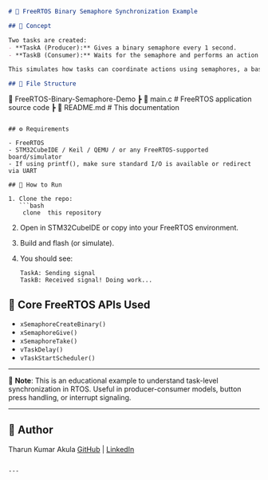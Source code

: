 ```markdown
# 🔄 FreeRTOS Binary Semaphore Synchronization Example

## 🧠 Concept

Two tasks are created:
- **TaskA (Producer):** Gives a binary semaphore every 1 second.
- **TaskB (Consumer):** Waits for the semaphore and performs an action when it's received.

This simulates how tasks can coordinate actions using semaphores, a basic but powerful RTOS synchronization primitive.

## 📂 File Structure

```

📁 FreeRTOS-Binary-Semaphore-Demo
┣ 📄 main.c            # FreeRTOS application source code
┣ 📄 README.md         # This documentation

````

## ⚙️ Requirements

- FreeRTOS
- STM32CubeIDE / Keil / QEMU / or any FreeRTOS-supported board/simulator
- If using printf(), make sure standard I/O is available or redirect via UART

## 🚀 How to Run

1. Clone the repo:
   ```bash
    clone  this repository 
````

2. Open in STM32CubeIDE or copy into your FreeRTOS environment.

3. Build and flash (or simulate).

4. You should see:

   ```
   TaskA: Sending signal
   TaskB: Received signal! Doing work...
   ```

## 🔑 Core FreeRTOS APIs Used

* `xSemaphoreCreateBinary()`
* `xSemaphoreGive()`
* `xSemaphoreTake()`
* `vTaskDelay()`
* `vTaskStartScheduler()`

---

📌 **Note**: This is an educational example to understand task-level synchronization in RTOS. Useful in producer-consumer models, button press handling, or interrupt signaling.

---

## 📧 Author

Tharun Kumar Akula
[GitHub](https://github.com/tharunerd) | [LinkedIn](https://linkedin.com/in/akula-tharun-kumar)

```

---
